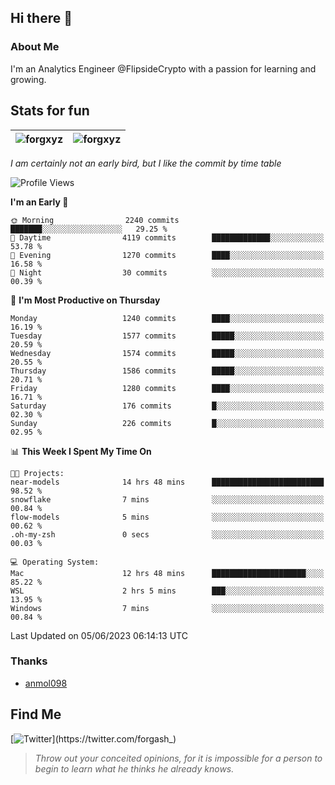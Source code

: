 ## Hi there 👋

### About Me

I'm an Analytics Engineer @FlipsideCrypto with a passion for learning and growing.
  
## Stats for fun

| <img align="center" src="https://github-readme-streak-stats.herokuapp.com/?user=forgxyz&theme=tokyonight" alt="forgxyz" /> | <img align="center" src="https://github-readme-stats.vercel.app/api?username=forgxyz&theme=tokyonight&show_icons=true" alt="forgxyz" /> |
| ------------- |------------- |

*I am certainly not an early bird, but I like the commit by time table*  

<!--START_SECTION:waka-->
![Profile Views](http://img.shields.io/badge/Profile%20Views-0-blue)

**I'm an Early 🐤** 

```text
🌞 Morning                2240 commits        ███████░░░░░░░░░░░░░░░░░░   29.25 % 
🌆 Daytime                4119 commits        █████████████░░░░░░░░░░░░   53.78 % 
🌃 Evening                1270 commits        ████░░░░░░░░░░░░░░░░░░░░░   16.58 % 
🌙 Night                  30 commits          ░░░░░░░░░░░░░░░░░░░░░░░░░   00.39 % 
```
📅 **I'm Most Productive on Thursday** 

```text
Monday                   1240 commits        ████░░░░░░░░░░░░░░░░░░░░░   16.19 % 
Tuesday                  1577 commits        █████░░░░░░░░░░░░░░░░░░░░   20.59 % 
Wednesday                1574 commits        █████░░░░░░░░░░░░░░░░░░░░   20.55 % 
Thursday                 1586 commits        █████░░░░░░░░░░░░░░░░░░░░   20.71 % 
Friday                   1280 commits        ████░░░░░░░░░░░░░░░░░░░░░   16.71 % 
Saturday                 176 commits         █░░░░░░░░░░░░░░░░░░░░░░░░   02.30 % 
Sunday                   226 commits         █░░░░░░░░░░░░░░░░░░░░░░░░   02.95 % 
```


📊 **This Week I Spent My Time On** 

```text
🐱‍💻 Projects: 
near-models              14 hrs 48 mins      █████████████████████████   98.52 % 
snowflake                7 mins              ░░░░░░░░░░░░░░░░░░░░░░░░░   00.84 % 
flow-models              5 mins              ░░░░░░░░░░░░░░░░░░░░░░░░░   00.62 % 
.oh-my-zsh               0 secs              ░░░░░░░░░░░░░░░░░░░░░░░░░   00.03 % 

💻 Operating System: 
Mac                      12 hrs 48 mins      █████████████████████░░░░   85.22 % 
WSL                      2 hrs 5 mins        ███░░░░░░░░░░░░░░░░░░░░░░   13.95 % 
Windows                  7 mins              ░░░░░░░░░░░░░░░░░░░░░░░░░   00.84 % 
```


 Last Updated on 05/06/2023 06:14:13 UTC
<!--END_SECTION:waka-->

### Thanks
 - [anmol098](https://github.com/anmol098/waka-readme-stats/)
  
## Find Me
[![Twitter](https://img.shields.io/twitter/url/https/twitter.com/forgash_.svg?style=social&label=Follow%20%40forgash_)](https://twitter.com/forgash_)


> *Throw out your conceited opinions, for it is impossible for a person to begin to learn what he thinks he already knows.* 
